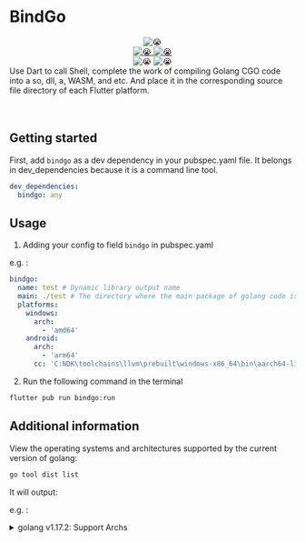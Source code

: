 # BindGo

<div align="center">
    <img src="https://cdn.jsdelivr.net/gh/ggdream/bindgo/doc/logo.jpg" alt="😭" />
</div>

<div align="center">
    <a href="https://space.bilibili.com/264346349">
        <img src="https://img.shields.io/badge/bilibili-mocaraka-blueviolet" alt="😭" />
    </a>
    <a href="https://github.com/ggdream/bindgo">
        <img src="https://img.shields.io/badge/GitHub-mocaraka-ff69b4" alt="😭" />
    </a>
</div>
<div align="center">
    <img src="https://img.shields.io/badge/Platforms-Android,iOS,Windows,Linux,MacOS,Web-009688" alt="😭" />
    <img src="https://img.shields.io/badge/Mode-Debug,Profile,Release-3949ab" alt="😭" />
</div>
Use Dart to call Shell, complete the work of compiling Golang CGO code into a so, dll, a, WASM, and etc. And place it in the corresponding source file directory of each Flutter platform.
<br/>
<br/>
<br/>

## Getting started

First, add `bindgo` as a dev dependency in your pubspec.yaml file. It belongs in dev_dependencies because it is a command line tool.

```yaml
dev_dependencies:
  bindgo: any
```

## Usage

1. Adding your config to field `bindgo` in pubspec.yaml

e.g. :

```yaml
bindgo:
  name: test # Dynamic library output name
  main: ./test # The directory where the main package of golang code is located
  platforms:
    windows:
      arch:
        - 'amd64'
    android:
      arch:
        - 'arm64'
      cc: 'C:NDK\toolchains\llvm\prebuilt\windows-x86_64\bin\aarch64-linux-android27-clang.cmd'
```

2. Run the following command in the terminal

```bash
flutter pub run bindgo:run
```

## Additional information

View the operating systems and architectures supported by the current version of golang:

```bash
go tool dist list
```

It will output:

e.g. :

<details>
<summary>golang v1.17.2: Support Archs</summary>
```
```
aix/ppc64
android/386
android/amd64
android/arm
android/arm64
darwin/amd64
darwin/arm64
dragonfly/amd64
freebsd/386
freebsd/amd64
freebsd/arm
freebsd/arm64
illumos/amd64
ios/amd64
ios/arm64
js/wasm
linux/386
linux/amd64
linux/arm
linux/arm64
linux/mips
linux/mips64
linux/mips64le
linux/mipsle
linux/ppc64
linux/ppc64le
linux/riscv64
linux/s390x
netbsd/386
netbsd/amd64
netbsd/arm
netbsd/arm64
openbsd/386
openbsd/amd64
openbsd/arm
openbsd/arm64
openbsd/mips64
plan9/386
plan9/amd64
plan9/arm
solaris/amd64
windows/386
windows/amd64
windows/arm
windows/arm64
```
```
</details>
